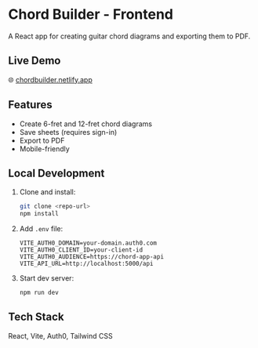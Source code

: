# Chord Builder - Frontend

A React app for creating guitar chord diagrams and exporting them to PDF.

## Live Demo
🌐 [chordbuilder.netlify.app](https://chordbuilder.netlify.app)

## Features
- Create 6-fret and 12-fret chord diagrams
- Save sheets (requires sign-in)
- Export to PDF
- Mobile-friendly

## Local Development

1. Clone and install:
   ```bash
   git clone <repo-url>
   npm install
   ```

2. Add `.env` file:
   ```
   VITE_AUTH0_DOMAIN=your-domain.auth0.com
   VITE_AUTH0_CLIENT_ID=your-client-id
   VITE_AUTH0_AUDIENCE=https://chord-app-api
   VITE_API_URL=http://localhost:5000/api
   ```

3. Start dev server:
   ```bash
   npm run dev
   ```

## Tech Stack
React, Vite, Auth0, Tailwind CSS